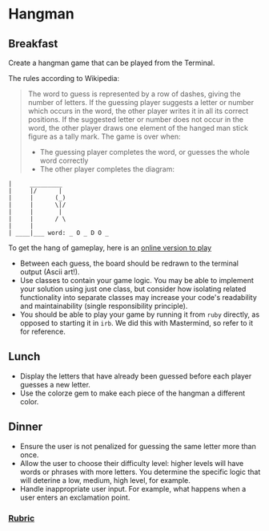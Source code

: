 # Hangman

## Breakfast
Create a hangman game that can be played from the Terminal.

The rules according to Wikipedia:

> The word to guess is represented by a row of dashes, giving the number of letters. If the guessing player suggests a letter or number which occurs in the word, the other player writes it in all its correct positions. If the suggested letter or number does not occur in the word, the other player draws one element of the hanged man stick figure as a tally mark. The game is over when:
>
> - The guessing player completes the word, or guesses the whole word correctly
> - The other player completes the diagram:

```
|     _________
|     |/      |
|     |      (_)
|     |      \|/
|     |       |
|     |      / \
|     |
| ____|___ word: _ O _ D O _
```

To get the hang of gameplay, here is an [online version to play](http://www.playhangman.com/PH.asp?g=cats)

- Between each guess, the board should be redrawn to the terminal output (Ascii art!).
- Use classes to contain your game logic. You may be able to implement your solution using just one class, but consider how isolating related functionality into separate classes may increase your code's readability and maintainability (single responsibility principle).
- You should be able to play your game by running it from `ruby` directly, as opposed to starting it in `irb`. We did this with Mastermind, so refer to it for reference.

## Lunch
- Display the letters that have already been guessed before each player guesses a new letter.
- Use the colorze gem to make each piece of the hangman a different color.

## Dinner
- Ensure the user is not penalized for guessing the same letter more than once.
- Allow the user to choose their difficulty level: higher levels will have words or phrases with more letters. You determine the specific logic that will deterine a low, medium, high level, for example.
- Handle inappropriate user input. For example, what happens when a user enters an exclamation point.

### [Rubric](../rubrics/week_2_hangman.md)
